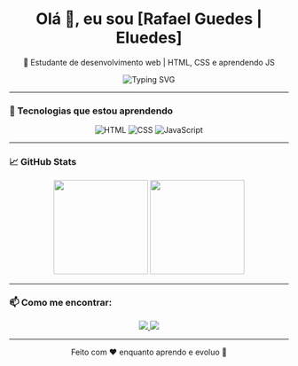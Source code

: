 <h1 align="center">Olá 👋, eu sou [Rafael Guedes | Eluedes]</h1>
<p align="center">🌱 Estudante de desenvolvimento web | HTML, CSS e aprendendo JS</p>

<p align="center">
  <img src="https://readme-typing-svg.herokuapp.com?font=Fira+Code&weight=600&size=22&pause=1000&color=F79A00&width=435&lines=Estudante+Fullstack+em+formação;Amante+de+Animes+e+Jogos🎮;" alt="Typing SVG" />
</p>

---

### 🚀 Tecnologias que estou aprendendo

<div align="center">
  
![HTML](https://img.shields.io/badge/HTML-5E44?style=flat-square&logo=html5&logoColor=white&color=E34F26)
![CSS](https://img.shields.io/badge/CSS-3?style=flat-square&logo=css3&logoColor=white&color=1572B6)
![JavaScript](https://img.shields.io/badge/JavaScript-ES6?style=flat-square&logo=javascript&logoColor=white&color=F7DF1E)

</div>

---

### 📈 GitHub Stats

<div align="center">
  <img height="170" src="https://github-readme-stats.vercel.app/api?username=eluedes&show_icons=true&theme=dracula" />
  <img height="170" src="https://github-readme-stats.vercel.app/api/top-langs/?username=eluedes&layout=compact&theme=dracula"/>
</div>

---

### 📫 Como me encontrar:

<p align="center">
  <a href="https://instagram.com/rafael_guedees" target="_blank">
    <img src="https://img.shields.io/badge/Instagram-%23E4405F.svg?style=for-the-badge&logo=instagram&logoColor=white" />
  </a>
  <a href="https://discord.com/users/491667607817027606" target="_blank">
    <img src="https://img.shields.io/badge/Discord-%237289DA.svg?style=for-the-badge&logo=discord&logoColor=white" />
  </a>
</p>

---

<p align="center">
  Feito com ❤️ enquanto aprendo e evoluo 🧠
</p>
